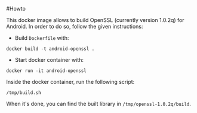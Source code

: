 #Howto

This docker image allows to build OpenSSL (currently version 1.0.2q) for Android. In order to do so, follow the given instructions: 

* Build `Dockerfile` with: 

`docker build -t android-openssl .`

* Start docker container with: 

`docker run -it android-openssl`

Inside the docker container, run the following script: 

`/tmp/build.sh`

When it's done, you can find the built library in `/tmp/openssl-1.0.2q/build`. 